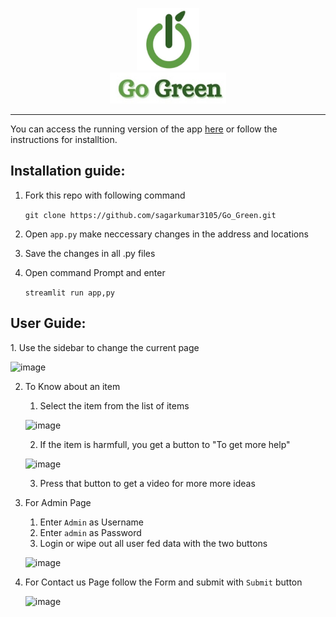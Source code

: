 <p align="center"><img src="Resource/logo_for_readme1.png" width=100 height=100><br><img src="Resource/logo_for_readme2.png" height=50></p>

<hr>
You can access the running version of the app <a href="https://share.streamlit.io/itssoumyadeepdas/go_green/main/app.py">here</a> or follow the instructions for installtion.
<h2>Installation guide:</h2>

  1. Fork this repo with following command
  
     ```git clone https://github.com/sagarkumar3105/Go_Green.git```

  3. Open `app.py` make neccessary changes in the address and locations
  4. Save the changes in all .py files
  5. Open command Prompt and enter
  
      ```streamlit run app,py```
      
<h2>User Guide:</h2>
1. Use the sidebar to change the current page

   ![image](https://user-images.githubusercontent.com/74974420/138582501-d7ebe1e2-1730-4e42-a45a-fb1c828fb7db.png)
   
2. To Know about an item
    1. Select the item from the list of items
  
      ![image](https://user-images.githubusercontent.com/74974420/138582535-97264129-38f0-4d11-ac95-de801e2429f4.png)
      
    2. If the item is harmfull, you get a button to "To get more help"
      
      ![image](https://user-images.githubusercontent.com/74974420/138582580-c206f155-8aaf-4e96-adf7-d99639121f4e.png)
      
    3. Press that button to get a video for more more ideas

3. For Admin Page
    1. Enter `Admin` as Username
    2. Enter `admin` as Password
    3. Login or wipe out all user fed data with the two buttons
      
      ![image](https://user-images.githubusercontent.com/74974420/138582642-2dd28495-a233-44a1-a8f8-99c24f4fd630.png)
 
4. For Contact us Page follow the Form and submit with `Submit` button

      ![image](https://user-images.githubusercontent.com/74974420/138582784-0273fe33-b366-461b-bdb6-15294a79e343.png)
  

